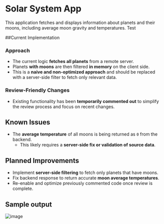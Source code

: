 # Solar System App

This application fetches and displays information about planets and their moons, including average moon gravity and temperatures. Test

##Current Implementation

### Approach
- The current logic **fetches all planets** from a remote server.
- Planets **with moons** are then filtered **in memory** on the client side.
- This is a **naive and non-optimized approach** and should be replaced with a server-side filter to fetch only relevant data.

### Review-Friendly Changes
- Existing functionality has been **temporarily commented out** to simplify the review process and focus on recent changes.

## Known Issues

- The **average temperature** of all moons is being returned as `0` from the backend.
  - This likely requires a **server-side fix or validation of source data**.

## Planned Improvements

- Implement **server-side filtering** to fetch only planets that have moons.
- Fix backend response to return accurate **moon average temperatures**.
- Re-enable and optimize previously commented code once review is complete.

## Sample output 
![image](https://github.com/user-attachments/assets/8561b96a-6631-45a1-8058-4133e07d23fe)
